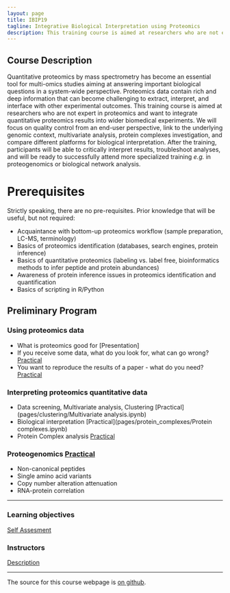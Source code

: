 ```yaml
---
layout: page
title: IBIP19
tagline: Integrative Biological Interpretation using Proteomics
description: This training course is aimed at researchers who are not expert in proteomics and want to integrate quantitative proteomics results into wider biomedical experiments. 
---
```


## Course Description

Quantitative proteomics by mass spectrometry has become an essential tool for multi-omics studies aiming at answering important biological questions in a system-wide perspective. Proteomics data contain rich and deep information that can become challenging to extract, interpret, and interface with other experimental outcomes.
This training course is aimed at researchers who are not expert in proteomics and want to integrate quantitative proteomics results into wider biomedical experiments. We will focus on quality control from an end-user perspective, link to the underlying genomic context, multivariate analysis, protein complexes investigation, and compare different platforms for biological interpretation.
After the training, participants will be able to critically interpret results, troubleshoot analyses, and will be ready to successfully attend more specialized training _e.g._ in proteogenomics or biological network analysis. 


# Prerequisites

Strictly speaking, there are no pre-requisites. Prior knowledge that will be useful, but not required: 
- Acquaintance with bottom-up proteomics workflow (sample preparation, LC-MS, terminology)
- Basics of proteomics identification (databases, search engines, protein inference)
- Basics of quantitative proteomics (labeling vs. label free, bioinformatics methods to infer peptide and protein abundances)
- Awareness of protein inference issues in proteomics identification and quantification
- Basics of scripting in R/Python


## Preliminary Program

### Using proteomics data
- What is proteomics good for [Presentation]
- If you receive some data, what do you look for, what can go wrong? [Practical](pages/qc)
- You want to reproduce the results of a paper - what do you need? [Practical](pages/critical_manuscript_reviewing/check_for_ms_guidelines.ipynb)

### Interpreting proteomics quantitative data
- Data screening, Multivariate analysis, Clustering [Practical](pages/clustering/Multivariate analysis.ipynb)
- Biological interpretation [Practical](pages/protein_complexes/Protein complexes.ipynb)
- Protein Complex analysis [Practical](pages/biological_interpretation/blind_hackathon.ipynb)

### Proteogenomics [Practical](pages/Proteogenomics.md)
- Non-canonical peptides
- Single amino acid variants
- Copy number alteration attenuation
- RNA-protein correlation


---

### Learning objectives

[Self Assesment](pages/participants/self_assesment.md)

### Instructors

[Description](instructors.md)


---

The source for this course webpage is [on github](https://github.com/GTPB/Web_course_template).
